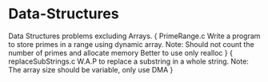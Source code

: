 # Data-Structures
Data Structures problems excluding Arrays.
{
PrimeRange.c
Write a program to store primes in a range using dynamic array.
Note: Should not count the number of primes and allocate memory
Better to use only realloc
}
{
replaceSubStrings.c
W.A.P to replace a substring in a whole string.
Note: The array size should be variable, only use DMA
}

